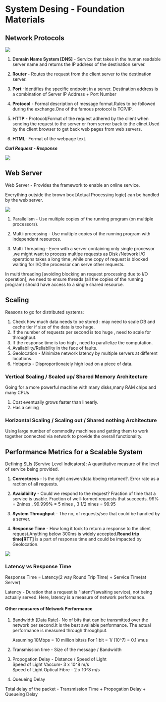 # System Desing - Foundation Materials

## Network Protocols

![](images/network_protocol.jpeg)

1. **Domain Name System [DNS]** - Service that takes in the human readable server name and returns the IP address of the destination server.

2. **Router** - Routes the request from the client server to the destination server.
3. **Port** -Identifies the specific endpoint in a server. Destination address is a combination of Server IP Address + Port Number
4. **Protocol** - Formal description of message format.Rules to be followed during the exchange.One of the famous protocol is TCP/IP.
5. **HTTP** - Protocol/Format of the request adhered by the client when sending the request to the server or from server back to the clinet.Used by the client browser to get back web pages from web servers. 
6. **HTML**- Format of the webpage text.



_**Curl Request - Response**_ 

![](images/curl-display-request-response-headers.png)

## Web Server
Web Server - Provides the framework to enable an online service.

Everything outside the brown box [Actual Processing logic] can be handled by the web server.

![](images/web-server.jpeg)

1. Parallelism - Use multiple copies of the running program (on multiple processors).

2. Multi-processing - Use multiple copies of the running program with independent resources.

3. Multi Threading - Even with a server containing only single processor ,we might want to process multipe requests as Disk /Network I/O operations takes a long time ,while one copy of request is blocked waiting for I/O,the processor can serve other requests.

In multi threading [avoiding blocking an request processing due to I/O operation], we need to ensure threads (all the copies of the running program) should have access to a single shared resource.


## Scaling
Reasons to go for distributed systems:

1. Check how much data needs to be stored : may need to scale DB and cache tier if size of the data is too huge.
2. If the number of requests per second is too huge , need to scale for throughput.
3. If the response time is too high , need to parallelize the computation.
4. Availability/Reliability in the face of faults.
5. Geolocation - Minimize network latency by multiple servers at different locations.
6. Hotspots - Disproportionately high load on a piece of data.


### Vertical Scaling / Scaled up/ Shared Memory Architecture

Going for a more powerful machine with many disks,many RAM chips and many CPUs

1. Cost eventually grows faster than linearly.
2. Has a ceiling 

### Horizontal Scaling / Scaling out / Shared nothing Architecture

Using large number of commodity machines and getting them to work together connected via network to provide the overall functionality.

## Performance Metrics for a Scalable System

Defining SLIs (Servive Level Indicators):
A quantitative measure of the level of service being provided.

1. **Correctness** - Is the right answer/data bbeing returned?. Error rate as a raction of all requests.
2. **Avaialbility** - Could we respond to the request? Fraction of time that a service is usable. Fraction of well-formed requests that succeeds.
	99% = 2nines , 99.999% = 5 nines , 3 1/2 nines = 99.95
	
3. **System Throughput** - The no, of requests/sec that could be handled by a server.
4. **Response Time** - How long it took to return a response to the client request.Anything below 300ms is widely accepted.**Round trip time[RTT]** is a part of response time and could be impacted by Geolocation.

![](images/performance_metrics.jpeg)

### Latency vs Response Time

Response Time = Latency(2 way Round Trip Time) + Service Time(at Server)

Latency - Duration that a request is "latent"(awaiting service), not being actually served.
Here, latency is a measure of network performance.

#### Other measures of Network Performance

1. Bandwidth [Data Rate]- No of bits that can be transmitted  over the network per second.It is the best available performance. The actual performance is measured through throughput.

	Assuming 10Mbps = 10 million bits/s
	For 1 bit = 1/ (10^7) = 0.1 \mus

2. Transmission time - Size of the message / Bandwidth
3. Propogation Delay - Distance / Speed of Light <br>
	Speed of Light Vaccum- 3 x 10^8 m/s  <br>
	Speed of Light Optical Fibre - 2 x 10^8 m/s

4. Queueing Delay 
	
Total delay of the packet - Transmission Time + Propogation Delay + Queueing Delay



